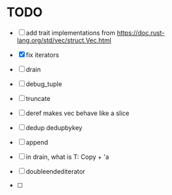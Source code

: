 # TODO

* [ ] add trait implementations from https://doc.rust-lang.org/std/vec/struct.Vec.html
* [x] fix iterators
* [ ] drain

* [ ] debug_tuple
* [ ] truncate

* [ ] deref makes vec behave like a slice
* [ ] dedup dedupbykey
* [ ] append
* [ ] in drain, what is T: Copy + 'a
* [ ] doubleendediterator
* [ ] 